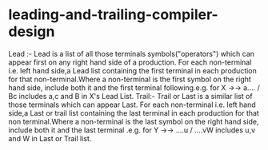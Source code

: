 # leading-and-trailing-compiler-design
Lead :- Lead is a list of all those terminals symbols("operators") which can appear first on any right hand side of a production.
For each non-terminal i.e. left hand side,a Lead list containing the first terminal in each production for that non-terminal.Where a non-terminal is the first symbol on the right hand side, include both it and the first terminal following.e.g. for
X →→ a.... / Bc
includes a,c and B in X's Lead List.
Trail:- Trail or Last is a similar list of those terminals which can appear Last.
For each non-terminal i.e. left hand side,a Last or trail list containing the last terminal in each production for that non terminal.Where a non-terminal is the last symbol on the right hand side, include both it and the last terminal .e.g. for
Y →→ ....u / ....vW
includes u,v and W in Last or Trail list.
